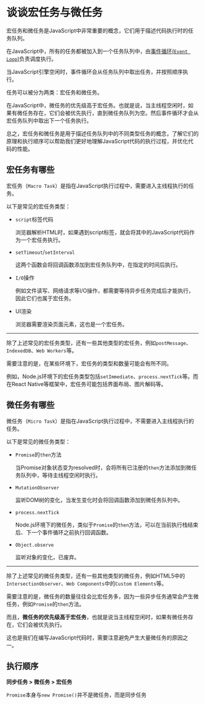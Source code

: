 # 谈谈宏任务与微任务

宏任务和微任务是JavaScript中非常重要的概念，它们用于描述代码执行时的任务队列。

在JavaScript中，所有的任务都被加入到一个任务队列中，由[事件循环(`Event Loop`)](what_is_event_loop.md)负责调度执行。

当JavaScript引擎空闲时，事件循环会从任务队列中取出任务，并按照顺序执行。

任务可以被分为两类：宏任务和微任务。

在JavaScript中，微任务的优先级高于宏任务。也就是说，当主线程空闲时，如果有微任务存在，它们会被优先执行，直到微任务队列为空。然后事件循环才会从宏任务队列中取出下一个任务执行。

总之，宏任务和微任务是用于描述任务队列中的不同类型任务的概念，了解它们的原理和执行顺序可以帮助我们更好地理解JavaScript代码的执行过程，并优化代码的性能。

## 宏任务有哪些

宏任务（`Macro Task`）是指在JavaScript执行过程中，需要进入主线程执行的任务。

以下是常见的宏任务类型：

- `script`标签代码

  浏览器解析HTML时，如果遇到script标签，就会将其中的JavaScript代码作为一个宏任务执行。

- `setTimeout`/`setInterval`

  这两个函数会将回调函数添加到宏任务队列中，在指定的时间后执行。

- `I/O`操作

  例如文件读写、网络请求等I/O操作，都需要等待异步任务完成后才能执行，因此它们也属于宏任务。

- UI渲染

  浏览器需要渲染页面元素，这也是一个宏任务。

-----

除了上述常见的宏任务类型，还有一些其他类型的宏任务，例如`postMessage`、`IndexedDB`、`Web Workers`等。

需要注意的是，在某些环境下，宏任务的类型和数量可能会有所不同。

例如，Node.js环境下的宏任务类型包括`setImmediate`、`process.nextTick`等。而在React Native等框架中，宏任务可能包括界面布局、图片解码等。

## 微任务有哪些

微任务（`Micro Task`）是指在JavaScript执行过程中，不需要进入主线程执行的任务。

以下是常见的微任务类型：

- `Promise`的`then`方法

  当Promise对象状态变为resolved时，会将所有已注册的`then`方法添加到微任务队列中，等待主线程空闲时执行。
- `MutationObserver`

  监听DOM树的变化，当发生变化时会将回调函数添加到微任务队列中。

- `process.nextTick`

  Node.js环境下的微任务，类似于`Promise`的`then`方法，可以在当前执行栈结束后、下一个事件循环之前执行回调函数。

- `Object.observe`

  监听对象的变化，已废弃。

---------

除了上述常见的微任务类型，还有一些其他类型的微任务，例如HTML5中的`IntersectionObserver`、`Web Components`中的`Custom Elements`等。

需要注意的是，微任务的数量往往会比宏任务多，因为一些异步任务通常会产生微任务，例如`Promise`的`then`方法。

而且，**微任务的优先级高于宏任务**，也就是说当主线程空闲时，如果有微任务存在，它们会被优先执行。

这也是我们在编写JavaScript代码时，需要注意避免产生大量微任务的原因之一。

## 执行顺序

**同步任务 > 微任务 > 宏任务**

<badge type="warning" text="注意"/>

`Promise`本身与`new Promise()`并不是微任务，而是同步任务
